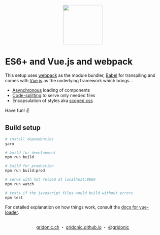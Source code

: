 <p align="center"><img src="https://gridonic.github.io/assets/images/logos/vue-webpack.svg" height="128"></p>

# ES6+ and Vue.js and webpack

This setup uses [webpack] as the module bundler, [Babel] for transpiling and comes with [Vue.js] as the underlying framework which brings…

- [Asynchronous] loading of components
- [Code-splitting] to serve only needed files
- Encapsulation of styles aka [scoped css]

Have fun! ✌️

## Build setup

``` bash
# install dependencies
yarn

# build for development
npm run build

# build for production
npm run build:prod

# serve with hot reload at localhost:8080
npm run watch

# tests if the javascript files would build without errors
npm test
```

For detailed explanation on how things work, consult the [docs for vue-loader](http://vuejs.github.io/vue-loader).

[webpack]: https://webpack.js.org/
[code-splitting]: https://webpack.js.org/guides/code-splitting/#on-demand-code-splitting
[Vue.js]: https://vuejs.org/
[asynchronous]: https://vuejs.org/v2/guide/components.html#Async-Components
[scoped css]: https://vue-loader.vuejs.org/en/features/scoped-css.html
[Babel]: https://babeljs.io/

##  
<p align="center">
  <a href="https://gridonic.ch">gridonic.ch</a> ・
  <a href="https://gridonic.github.io">gridonic.github.io</a> ・
  <a href="https://twitter.com/gridonic">@gridonic</a>
</p>
